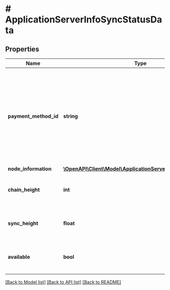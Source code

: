 # # ApplicationServerInfoSyncStatusData

## Properties

Name | Type | Description | Notes
------------ | ------------- | ------------- | -------------
**payment_method_id** | **string** | Payment method IDs. Available payment method IDs for Bitcoin are:   - &#x60;\&quot;BTC-CHAIN\&quot;&#x60;: Onchain    -&#x60;\&quot;BTC-LN\&quot;&#x60;: Lightning    - &#x60;\&quot;BTC-LNURL\&quot;&#x60;: LNURL | [optional]
**node_information** | [**\OpenAPI\Client\Model\ApplicationServerInfoNodeStatusData**](ApplicationServerInfoNodeStatusData.md) |  | [optional]
**chain_height** | **int** | The height of the chain of header of the internal indexer | [optional]
**sync_height** | **float** | The height of the latest indexed block of the internal indexer | [optional]
**available** | **bool** | True if the full node and the indexer are fully synchronized | [optional]

[[Back to Model list]](../../README.md#models) [[Back to API list]](../../README.md#endpoints) [[Back to README]](../../README.md)
